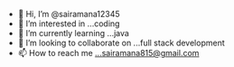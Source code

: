 - 👋 Hi, I’m @sairamana12345
- 👀 I’m interested in ...coding
- 🌱 I’m currently learning ...java
- 💞️ I’m looking to collaborate on ...full stack development
- 📫 How to reach me ...sairamana815@gmail.com

<!---
sairamana12345/sairamana12345 is a ✨ special ✨ repository because its `README.md` (this file) appears on your GitHub profile.
You can click the Preview link to take a look at your changes.
--->
